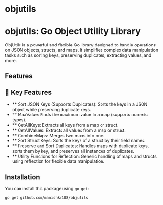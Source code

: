 # objutils

# objutils: Go Object Utility Library

ObjUtils is a powerful and flexible Go library designed to handle operations on JSON objects, structs, and maps. It simplifies complex data manipulation tasks such as sorting keys, preserving duplicates, extracting values, and more.

## Features
## 🚀 Key Features

- ** Sort JSON Keys (Supports Duplicates): Sorts the keys in a JSON object while preserving duplicate keys.
- ** MaxValue: Finds the maximum value in a map (supports numeric types).
- ** GetAllKeys: Extracts all keys from a map or struct.
- ** GetAllValues: Extracts all values from a map or struct.
- ** CombineMaps: Merges two maps into one.
- ** Sort Struct Keys: Sorts the keys of a struct by their field names.
- ** Preserve and Sort Duplicates: Handles maps with duplicate keys, sorts them by key, and preserves all instances of duplicates.
- ** Utility Functions for Reflection: Generic handling of maps and structs using reflection for flexible data manipulation.
## Installation

You can install this package using `go get`:

```bash
go get github.com/manishkr108/objutils
